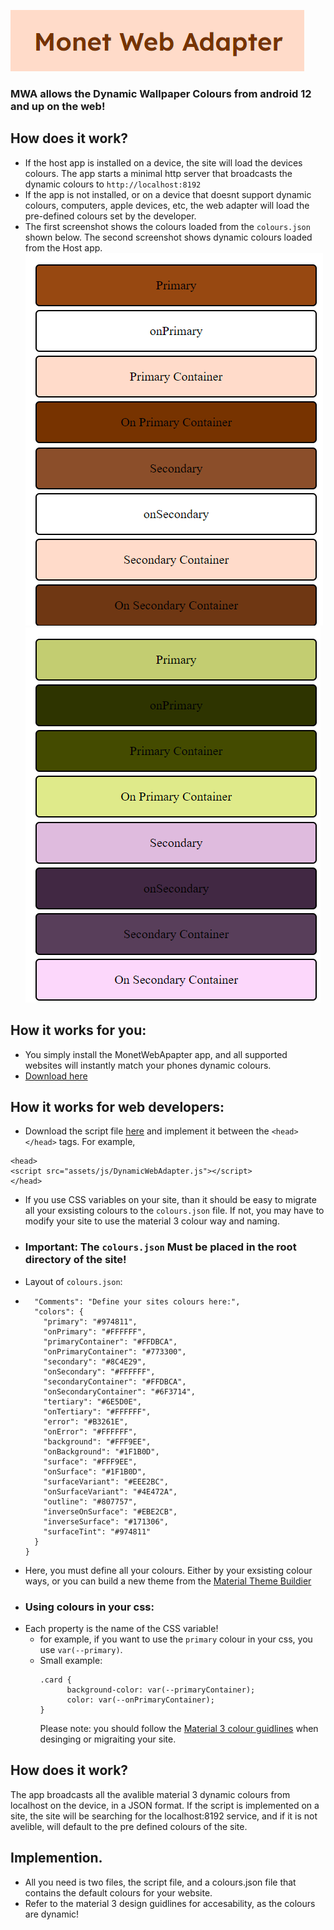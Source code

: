 ![MWALogo](https://raw.githubusercontent.com/wacko1805/MonetWebAdapter/refs/heads/main/assets/images/MWA%20logo.png)
### MWA allows the Dynamic Wallpaper Colours from android 12 and up on the web!

## How does it work?
- If the host app is installed on a device, the site will load the devices colours. The app starts a minimal http server that broadcasts the dynamic colours to ``` http://localhost:8192 ```
- If the app is not installed, or on a device that doesnt support dynamic colours, computers, apple devices, etc, the web adapter will load the pre-defined colours set by the developer.
- The first screenshot shows the colours loaded from the ```colours.json``` shown below. The second screenshot shows dynamic colours loaded from the Host app. 
![local](https://github.com/wacko1805/MonetWebAdapter/blob/main/assets/images/local.png?raw=true)
![connected](https://github.com/wacko1805/MonetWebAdapter/blob/main/assets/images/connected.png?raw=true)

  
## How it works for you:
- You simply install the MonetWebApapter app, and all supported websites will instantly match your phones dynamic colours.
- [Download here](https://github.com/wacko1805/MonetWebHost/releases)

## How it works for web developers:
- Download the script file [here](https://github.com/wacko1805/MonetWebAdapter/DynamicWebAdapter.js) and implement it between the ``` <head> </head> ``` tags. For example,
```
<head>
<script src="assets/js/DynamicWebAdapter.js"></script>
</head>
```
- If you use CSS variables on your site, than it should be easy to migrate all your exsisting colours to the ``` colours.json ``` file. If not, you may have to modify your site to use the material 3 colour way and naming.
- ### Important: The ``` colours.json ``` Must be placed in the root directory of the site!
- Layout of ``` colours.json ```:
- 
  ```{
    "Comments": "Define your sites colours here:",
    "colors": {
      "primary": "#974811",
      "onPrimary": "#FFFFFF",
      "primaryContainer": "#FFDBCA",
      "onPrimaryContainer": "#773300",
      "secondary": "#8C4E29",
      "onSecondary": "#FFFFFF",
      "secondaryContainer": "#FFDBCA",
      "onSecondaryContainer": "#6F3714",
      "tertiary": "#6E5D0E",
      "onTertiary": "#FFFFFF",
      "error": "#B3261E",
      "onError": "#FFFFFF",
      "background": "#FFF9EE",
      "onBackground": "#1F1B0D",
      "surface": "#FFF9EE",
      "onSurface": "#1F1B0D",
      "surfaceVariant": "#EEE2BC",
      "onSurfaceVariant": "#4E472A",
      "outline": "#807757",
      "inverseOnSurface": "#EBE2CB",
      "inverseSurface": "#171306",
      "surfaceTint": "#974811"
    }
  }
  ```
- Here, you must define all your colours. Either by your exsisting colour ways, or you can build a new theme from the [Material Theme Buildier](https://material-foundation.github.io/material-theme-builder/)
- ### Using colours in your css:
- Each property is the name of the CSS variable!
  - for example, if you want to use the  ```primary``` colour in your css, you use ```var(--primary)```.
  - Small example:
    ```
    .card {
          background-color: var(--primaryContainer);
          color: var(--onPrimaryContainer);
    }
    ```
    Please note: you should follow the [Material 3 colour guidlines](https://m3.material.io/styles/color/system/overview) when desinging or migraiting your site.
  
## How does it work?
The app broadcasts all the avalible material 3 dynamic colours from localhost on the device, in a JSON format. If the script is implemented on a site, the site will be searching for the localhost:8192 service, and if it is not avelible, will default to the pre defined colours of the site. 

## Implemention.
- All you need is two files, the script file, and a colours.json file that contains the default colours for your website.
- Refer to the material 3 design guidlines for accesability, as the colours are dynamic!

